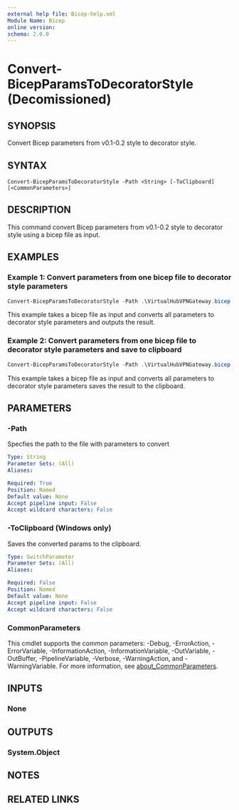 ```yaml
---
external help file: Bicep-help.xml
Module Name: Bicep
online version:
schema: 2.0.0
---
```


# Convert-BicepParamsToDecoratorStyle (Decomissioned)

## SYNOPSIS
Convert Bicep parameters from v0.1-0.2 style to decorator style.

## SYNTAX

```
Convert-BicepParamsToDecoratorStyle -Path <String> [-ToClipboard] [<CommonParameters>]
```

## DESCRIPTION
This command convert Bicep parameters from v0.1-0.2 style to decorator style using a bicep file as input.

## EXAMPLES

### Example 1: Convert parameters from one bicep file to decorator style parameters
```powershell
Convert-BicepParamsToDecoratorStyle -Path .\VirtualHubVPNGateway.bicep
```

This example takes a bicep file as input and converts all parameters to decorator style parameters and outputs the result.

### Example 2: Convert parameters from one bicep file to decorator style parameters and save to clipboard
```powershell
Convert-BicepParamsToDecoratorStyle -Path .\VirtualHubVPNGateway.bicep -ToClipboard
```

This example takes a bicep file as input and converts all parameters to decorator style parameters saves the result to the clipboard.

## PARAMETERS

### -Path
Specfies the path to the file with parameters to convert

```yaml
Type: String
Parameter Sets: (All)
Aliases:

Required: True
Position: Named
Default value: None
Accept pipeline input: False
Accept wildcard characters: False
```

### -ToClipboard  (Windows only)
Saves the converted params to the clipboard.

```yaml
Type: SwitchParameter
Parameter Sets: (All)
Aliases:

Required: False
Position: Named
Default value: None
Accept pipeline input: False
Accept wildcard characters: False
```

### CommonParameters
This cmdlet supports the common parameters: -Debug, -ErrorAction, -ErrorVariable, -InformationAction, -InformationVariable, -OutVariable, -OutBuffer, -PipelineVariable, -Verbose, -WarningAction, and -WarningVariable. For more information, see [about_CommonParameters](http://go.microsoft.com/fwlink/?LinkID=113216).

## INPUTS

### None

## OUTPUTS

### System.Object
## NOTES

## RELATED LINKS
